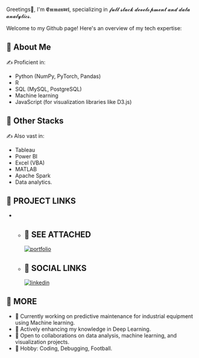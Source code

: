 Greetings👋, I'm 𝕰𝖒𝖒𝖆𝖓𝖚𝖊𝖑, specializing in 𝓯𝓾𝓵𝓵 𝓼𝓽𝓪𝓬𝓴 𝓭𝓮𝓿𝓮𝓵𝓸𝓹𝓶𝓮𝓷𝓽 𝓪𝓷𝓭 𝓭𝓪𝓽𝓪 𝓪𝓷𝓪𝓵𝔂𝓽𝓲𝓬𝓼. 

Welcome to my Github page! Here's an overview of my tech expertise:

## 🚀 About Me
✍️ Proficient in:
   * Python (NumPy, PyTorch, Pandas)
   * R
   * SQL (MySQL, PostgreSQL)
   * Machine learning
   * JavaScript (for visualization libraries like D3.js)

## 🚀 Other Stacks
✍️ Also vast in:
   * Tableau
   * Power BI
   * Excel (VBA)
   * MATLAB
   * Apache Spark
   * Data analytics.

## 🚀 PROJECT LINKS
*   - ## 🔗 SEE ATTACHED
      [![portfolio](https://img.shields.io/badge/DevResumeWebsite-000?style=for-the-badge&logo=ko-fi&logoColor=white)](https://github.com:EmmaAnalyst/CorrosionAnalysis.git)
   
    - ## 🔗 SOCIAL LINKS
      [![linkedin](https://img.shields.io/badge/linkedin-0A66C2?style=for-the-badge&logo=linkedin&logoColor=white)](https://www.linkedin.com/login)
## 🚀 MORE
   * 🔭 Currently working on predictive maintenance for industrial equipment using Machine learning.
   * 🌱 Actively enhancing my knowledge in Deep Learning.
   * 👯 Open to collaborations on data analysis, machine learning, and visualization projects.
   * 🎉 Hobby: Coding, Debugging, Football.
